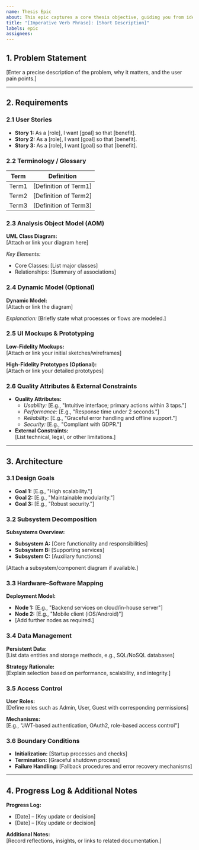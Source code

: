 ```yaml
---
name: Thesis Epic
about: This epic captures a core thesis objective, guiding you from identifying the problem through requirements into an architecture.
title: "[Imperative Verb Phrase]: [Short Description]"
labels: epic
assignees: 
---
```


<!--
This template is designed to help you structure your thesis work from problem identification to solution.

You will:
- Formulate and continuously update the Problem Statement.
- Extract and refine INVEST-compliant user stories.
- Build a clear terminology table (glossary) for consistent domain modeling.
- Create an Analysis Object Model (UML Class Diagram) to illustrate key domain entities
  (and, optionally, a Dynamic Model for causality).
- Transform user stories into backlog items with detailed Given-When-Then acceptance criteria.
- Produce UI mockups (start low-fidelity; later upgrade to high-fidelity).
- Specify Quality Attributes and External Constraints (non-functional requirements).
- Transition to the solution domain with Architecture artifacts:
   - Design Goals (what qualities to optimize)
   - Subsystem Decomposition (key components and their interfaces)
   - Hardware–Software Mapping (deployment model)
   - Data Management (persistent data strategy)
   - Access Control (user roles and security policies)
   - Boundary Conditions (system initialization, termination, failure handling)

Follow the instructions but keep your entries as concise as possible.
You can add/adjust sections as needed, but ensure the document remains clear and focused.
-->

## 1. Problem Statement

<!-- Define and maintain a clear, evolving problem statement. Explain the underlying challenge and its impact. -->

[Enter a precise description of the problem, why it matters, and the user pain points.]

---

## 2. Requirements

### 2.1 User Stories
<!-- List actionable, testable user stories in the format:
     "As a [role], I want [goal] so that [benefit]."

Ensure each story is INVEST compliant:
  - Independent: Can be developed and tested in isolation.
  - Negotiable: Open to discussion and refinement.
  - Valuable: Provides clear value to the user.
  - Estimable: Can be estimated for effort.
  - Small: Can be completed within a single iteration.
  - Testable: Has clear acceptance criteria.
-->

- **Story 1:** As a [role], I want [goal] so that [benefit].
- **Story 2:** As a [role], I want [goal] so that [benefit].
- **Story 3:** As a [role], I want [goal] so that [benefit].

<!-- For backlog transformation use the format below

1. Write down the user stories as task list in the format "- [ ] <Imperative Verb Phrase>: <Short Goal Description>", example:

- [ ] Monitor supplies: I want to monitor and refill water and food supplies in each backyard
- [ ] Analyze data: I want to analyze user feedback to improve product features

2. Press the three dots in the GitHub UI and select "Convert to sub-issue" to create a new issue for each item.
3. Add the full user story to the sub-issue description.
4. Add the acceptance criteria in the sub-issue description using the format "Given-When-Then" (**Given** [precondition], **when** [action occurs], **then** [expected outcome].)
5. Ensure that each sub-issue is linked back to the epic for traceability.
 -->

### 2.2 Terminology / Glossary
<!-- Provide a table of domain-specific terms to ensure consistent modeling. -->

| Term       | Definition                                  |
|------------|---------------------------------------------|
| Term1      | [Definition of Term1]                       |
| Term2      | [Definition of Term2]                       |
| Term3      | [Definition of Term3]                       |

### 2.3 Analysis Object Model (AOM)
<!-- Develop a UML Class Diagram that captures the core domain:
     - Use nouns from your glossary as classes.
     - Extract attributes/methods from your problem description.
     - Define associations and multiplicities. -->

**UML Class Diagram:**  
[Attach or link your diagram here]  

*Key Elements:*  

- Core Classes: [List major classes]
- Relationships: [Summary of associations]

### 2.4 Dynamic Model (Optional)
<!-- If causality or process flows improve understanding, include a UML Activity Diagram. -->

**Dynamic Model:**  
[Attach or link the diagram]  

*Explanation:* [Briefly state what processes or flows are modeled.]

### 2.5 UI Mockups & Prototyping
<!-- Begin with low-fidelity sketches for early ideas, then refine with high-fidelity prototypes if needed. -->

**Low-Fidelity Mockups:**  
[Attach or link your initial sketches/wireframes]

**High-Fidelity Prototypes (Optional):**  
[Attach or link your detailed prototypes]

### 2.6 Quality Attributes & External Constraints
<!-- List measurable quality attributes (usability, performance, etc.) and external constraints (platform, regulatory). -->

- **Quality Attributes:**
  - *Usability:* [E.g., "Intuitive interface; primary actions within 3 taps."]
  - *Performance:* [E.g., "Response time under 2 seconds."]
  - *Reliability:* [E.g., "Graceful error handling and offline support."]
  - *Security:* [E.g., "Compliant with GDPR."]
- **External Constraints:**  
  [List technical, legal, or other limitations.]

---

## 3. Architecture

### 3.1 Design Goals
<!-- Define the desired system qualities and optimization targets. -->

- **Goal 1:** [E.g., "High scalability."]
- **Goal 2:** [E.g., "Maintainable modularity."]
- **Goal 3:** [E.g., "Robust security."]

### 3.2 Subsystem Decomposition
<!-- Outline logical subsystems/components including their services and interfaces. -->

**Subsystems Overview:**  

- **Subsystem A:** [Core functionality and responsibilities]
- **Subsystem B:** [Supporting services]
- **Subsystem C:** [Auxiliary functions]  

[Attach a subsystem/component diagram if available.]

### 3.3 Hardware–Software Mapping
<!-- Map subsystems to physical or virtual nodes for deployment. -->

**Deployment Model:**  

- **Node 1:** [E.g., "Backend services on cloud/in-house server"]
- **Node 2:** [E.g., "Mobile client (iOS/Android)"]
- [Add further nodes as required.]

### 3.4 Data Management
<!-- Specify which data is persistent, how it is stored, and how data integrity is ensured. -->

**Persistent Data:**  
[List data entities and storage methods, e.g., SQL/NoSQL databases]

**Strategy Rationale:**  
[Explain selection based on performance, scalability, and integrity.]

### 3.5 Access Control
<!-- Define user roles, authentication, and permissions. -->

**User Roles:**  
[Define roles such as Admin, User, Guest with corresponding permissions]

**Mechanisms:**  
[E.g., "JWT-based authentication, OAuth2, role-based access control"]

### 3.6 Boundary Conditions
<!-- Describe how the system initializes, shuts down, and recovers from failures. -->

- **Initialization:** [Startup processes and checks]
- **Termination:** [Graceful shutdown process]
- **Failure Handling:** [Fallback procedures and error recovery mechanisms]

---

## 4. Progress Log & Additional Notes
<!-- Maintain a log of updates, decisions, and ongoing refinements. -->

**Progress Log:**  

- [Date] – [Key update or decision]
- [Date] – [Key update or decision]

**Additional Notes:**  
[Record reflections, insights, or links to related documentation.]
